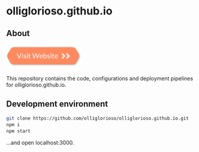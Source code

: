 # olliglorioso.github.io

## About

[<img src="resources\visit-website-button.png.crdownload" width="200"/>](https://olliglorioso.github.io/)

This repository contains the code, configurations and deployment pipelines for olliglorioso.github.io.

## Development environment
````bash
git clone https://github.com/olliglorioso/olliglorioso.github.io.git
npm i
npm start
````
...and open localhost:3000.
